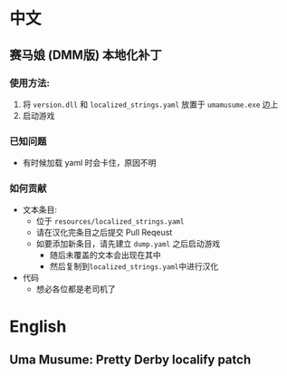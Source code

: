 # 中文
## 赛马娘 (DMM版) 本地化补丁

### 使用方法:
1. 将 `version.dll` 和 `localized_strings.yaml` 放置于 `umamusume.exe` 边上
2. 启动游戏

### 已知问题
- 有时候加载 yaml 时会卡住，原因不明

### 如何贡献
 - 文本条目: 
    - 位于 `resources/localized_strings.yaml`
    - 请在汉化完条目之后提交 Pull Reqeust
    - 如要添加新条目，请先建立 `dump.yaml` 之后启动游戏
        - 随后未覆盖的文本会出现在其中
        - 然后复制到`localized_strings.yaml`中进行汉化
 - 代码
    - 想必各位都是老司机了

# English
## Uma Musume: Pretty Derby localify patch
